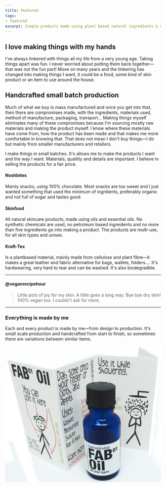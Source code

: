 ```yaml
---
title: Featured
tags:
- featured
excerpt: Simple products made using plant based natural ingredients & materials handcrafted in the UK.
---
```


## I love making things with my hands

I've always tinkered with things all my life from a very young age. Taking things apart was fun. I never worried about putting them back together—that was not the fun part! Move on many years and the tinkering has changed into making things I want, it could be a food, some kind of skin product or an item to use around the house. 

## Handcrafted small batch production

Much of what we buy is mass manufactured and once you get into that, then there are compromises made, with the ingredients, materials used, method of manufacture, packaging, transport… Making things myself eliminates many of these compromises because I'm sourcing mostly raw materials and making the product myself. I know where these materials have come from, how the product has been made and that makes me more comfortable in knowing that. That does not mean I don't buy things—I do but mainly from smaller manufacturers and retailers.

I make things in small batches. It's allows me to make the products I want and the way I want. Materials, qualtity and details are important. I believe in selling the products for a fair price.

#### Noshbites

Mainly snacks, using 100% chocolate. Most snacks are too sweet and I just wanted something that used the minimum of ingrdients, preferably organic and not full of sugar and tastes good.

#### Skinfood

All natural skincare products, made using oils and essential oils. No synthetic chemicals are used, no petroleum based ingreidents and no more than five ingredients go into making a product. The products are multi-use, for all skin types and unisex.

#### Kraft-Tex

Is a plantbased material, mainly made from cellulose and plant fibre—it makes a great leather and fabric alternative for bags, wallets, folders…. It's hardwearing, very hard to tear and can be washed. It's also biodegradble.

***

#### @veganrecipehour
> Little pots of joy for my skin. A little goes a long way. Bye bye dry skin! 
100% vegan too. I couldn't ask for more.

***

### Everything is made by me

Each and every product is made by me—from design to production. It's small scale production and handcrafted from start to finish, so sometimes there are variations between similar items.

![fab 01 oil and instruction card](/uploads/fab-oil-and-card.jpeg)
